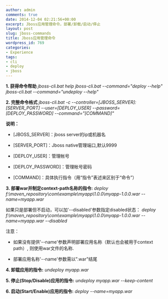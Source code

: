 ```yaml
---
author: admin
comments: true
date: 2014-12-04 02:21:56+00:00
excerpt: Jboss应用管理命令，部署/卸载/启动/停止
layout: post
slug: jboss-commands
title: Jboss应用管理命令
wordpress_id: 769
categories:
- Experience
tags:
- cli
- deploy
- jboss
---
```


**1. 获得命令帮助**
_jboss-cli.bat help
jboss-cli.bat --command="deploy --help"
jboss-cli.bat --command="undeploy --help"_

**2. 完整命令格式**
_jboss-cli.bat -c --controller=[JBOSS_SERVER]:[SERVER_PORT] --user=[DEPLOY_USER] --password=[DEPLOY_PASSWORD] --command="[COMMAND]"_

**说明：**



	
  * [JBOSS_SERVER]：jboss server的ip或机器名

	
  * [SERVER_PORT]：Jboss native管理端口,默认9999

	
  * [DEPLOY_USER]：管理帐号

	
  * [DEPLOY_PASSWORD]：管理帐号密码

	
  * [COMMAND]：具体执行指令（用“指令”表述来区别于“命令”）


**3. 部署war并制定context-path名称的指令:**
_deploy f:\maven_repository\com\example\myapp\1.0.0\myapp-1.0.0.war --name=myapp.war_

如果只是部署但不启动，可以加'--disabled'参数指定disabled状态：
_deploy f:\maven_repository\com\example\myapp\1.0.0\myapp-1.0.0.war --name=myapp.war --disabled_
	
注意：



	
  * 如果没有提供'--name'参数声明部署应用名称（默认也会被用于context path）, 则使用war文件的名称.

	
  * 部署应用名称'--name'参数需以".war"结尾


	
**4. 卸载应用的指令:**
_undeploy myapp.war_

**5. 停止(Stop/Disable)应用的指令:**
_undeploy myapp.war --keep-content_
	
**6. 启动(Start/Enable)应用的指令:**
_deploy --name=myapp.war_
	
